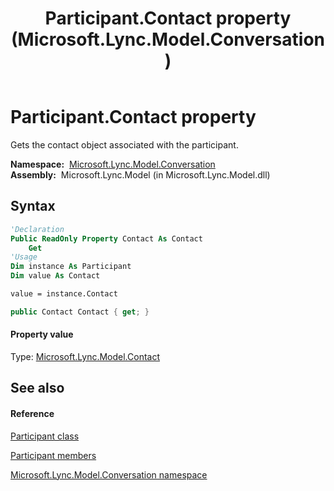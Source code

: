 ﻿---
title: Participant.Contact property  (Microsoft.Lync.Model.Conversation)
TOCTitle: 'Contact property '
ms:assetid: P:Microsoft.Lync.Model.Conversation.Participant.Contact_DI_3_UC_OCS14MrefLyncWPF
ms:mtpsurl: https://msdn.microsoft.com/en-us/library/microsoft.lync.model.conversation.participant.contact_di_3_uc_ocs14mreflyncwpf(v=office.15)
ms:contentKeyID: 48596351
ms.date: 07/28/2014
mtps_version: v=office.15
f1_keywords:
- Microsoft.Lync.Model.Conversation.Participant.Contact
dev_langs:
- CSharp
- JScript
- VB
- other
---

# Participant.Contact property

Gets the contact object associated with the participant.

**Namespace:**  [Microsoft.Lync.Model.Conversation](microsoft-lync-model-conversation-namespace_2.md)  
**Assembly:**  Microsoft.Lync.Model (in Microsoft.Lync.Model.dll)

## Syntax

``` vb
'Declaration
Public ReadOnly Property Contact As Contact
    Get
'Usage
Dim instance As Participant
Dim value As Contact

value = instance.Contact
```

``` csharp
public Contact Contact { get; }
```

#### Property value

Type: [Microsoft.Lync.Model.Contact](contact-class-microsoft-lync-model_2.md)  

## See also

#### Reference

[Participant class](participant-class-microsoft-lync-model-conversation_2.md)

[Participant members](participant-members-microsoft-lync-model-conversation_2.md)

[Microsoft.Lync.Model.Conversation namespace](microsoft-lync-model-conversation-namespace_2.md)

